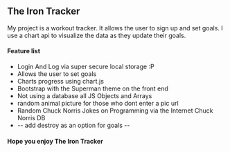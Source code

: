 ## The Iron Tracker
My project is a workout tracker. It allows the user to sign up and set goals. I use a chart api to visualize the data as they update their goals.

#### Feature list
<ul>
	<li>Login And Log via super secure local storage :P</li>
	<li>Allows the user to set goals</li>
	<li>Charts progress using chart.js</li>
	<li>Bootstrap with the Superman theme on the front end</li>
	<li>Not using a database all JS Objects and Arrays</li>
	<li>random animal picture for those who dont enter a pic url</li>
	<li>Random Chuck Norris Jokes on Programming via the Internet Chuck Norris DB</li>
	<li> -- add destroy as an option for goals -- </li>
</ul>

#### Hope you enjoy The Iron Tracker